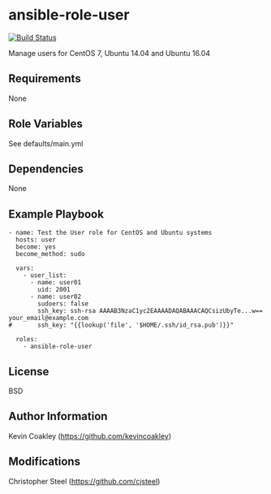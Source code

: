 ansible-role-user
=================

[![Build Status](https://travis-ci.org/cjsteel/ansible-role-users.svg?branch=master)](https://travis-ci.org/cjsteel/ansible-role-users)

Manage users for CentOS 7, Ubuntu 14.04 and Ubuntu 16.04

Requirements
------------

None

Role Variables
--------------

See defaults/main.yml

Dependencies
------------

None

Example Playbook
----------------

    - name: Test the User role for CentOS and Ubuntu systems
      hosts: user
      become: yes
      become_method: sudo
    
      vars:
        - user_list:
          - name: user01
            uid: 2001
          - name: user02
            sudoers: false
            ssh_key: ssh-rsa AAAAB3NzaC1yc2EAAAADAQABAAACAQCsizUbyTe...w== your_email@example.com
    #       ssh_key: "{{lookup('file', '$HOME/.ssh/id_rsa.pub')}}"        
    
      roles:
        - ansible-role-user

License
-------

BSD

Author Information
------------------

Kevin Coakley (https://github.com/kevincoakley)

Modifications
-------------

Christopher Steel (https://github.com/cjsteel)
